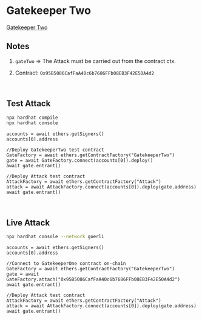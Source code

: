 # Gatekeeper Two

[Gatekeeper Two](https://ethernaut.openzeppelin.com/level/0xf59112032D54862E199626F55cFad4F8a3b0Fce9)


## Notes

1. ``gateTwo`` => The Attack must be carried out from the contract ctx.

1. Contract: ``0x95B5086CafFaA40c6b7686FFb08EB3F42E50A4d2``

<BR />

## Test Attack
```BASH
npx hardhat compile
npx hardhat console
```

```JS
accounts = await ethers.getSigners()
accounts[0].address

//Deploy GatekeeperTwo test contract
GateFactory = await ethers.getContractFactory("GatekeeperTwo")
gate = await GateFactory.connect(accounts[0]).deploy()
await gate.entrant()

//Deploy Attack test contract
AttackFactory = await ethers.getContractFactory("Attack")
attack = await AttackFactory.connect(accounts[0]).deploy(gate.address)
await gate.entrant()
```

<BR />

## Live Attack
```BASH
npx hardhat console --network goerli
```

```JS
accounts = await ethers.getSigners()
accounts[0].address

//Connect to GatekeeperOne contract on-chain
GateFactory = await ethers.getContractFactory("GatekeeperTwo")
gate = await GateFactory.attach("0x95B5086CafFaA40c6b7686FFb08EB3F42E50A4d2")
await gate.entrant()

//Deploy Attack test contract
AttackFactory = await ethers.getContractFactory("Attack")
attack = await AttackFactory.connect(accounts[0]).deploy(gate.address)
await gate.entrant()
```
